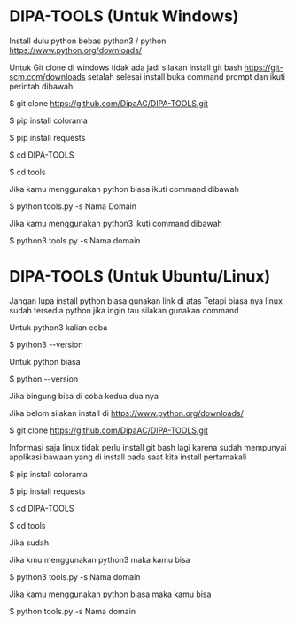 # DIPA-TOOLS (Untuk Windows)

Install dulu python bebas python3 / python
https://www.python.org/downloads/

Untuk Git clone di windows tidak ada
jadi silakan install git bash 
https://git-scm.com/downloads
setalah selesai install buka command prompt dan ikuti perintah dibawah

$ git clone https://github.com/DipaAC/DIPA-TOOLS.git

$ pip install colorama

$ pip install requests

$ cd DIPA-TOOLS

$ cd tools

Jika kamu menggunakan python biasa ikuti command dibawah

$ python tools.py -s Nama Domain

Jika kamu menggunakan python3 ikuti command dibawah

$ python3 tools.py -s Nama domain

# DIPA-TOOLS (Untuk Ubuntu/Linux)

Jangan lupa install python biasa gunakan link di atas
Tetapi biasa nya linux sudah tersedia python jika ingin tau silakan gunakan command 

Untuk python3 kalian coba

$ python3 --version

Untuk python biasa

$ python --version

Jika bingung bisa di coba kedua dua nya

Jika belom silakan install di https://www.python.org/downloads/

$ git clone https://github.com/DipaAC/DIPA-TOOLS.git

Informasi saja linux tidak perlu install git bash lagi karena sudah mempunyai applikasi bawaan yang di install pada saat kita install pertamakali

$ pip install colorama

$ pip install requests

$ cd DIPA-TOOLS

$ cd tools

Jika sudah

Jika kmu menggunakan python3 maka kamu bisa

$ python3 tools.py -s Nama domain

Jika kamu menggunakan python biasa maka kamu bisa

$ python tools.py -s Nama domain

